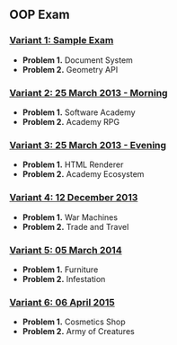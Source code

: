## OOP Exam

### <a href="https://github.com/Termininja/BGCoder/raw/master/Telerik%20Software%20Academy/OOP/OOP%20Exam%20-%20Variant%201/OOP%20Exam%20-%20Variant%201.docx">Variant 1: Sample Exam</a>
  * **Problem 1.** Document System
  * **Problem 2.** Geometry API

### <a href="https://github.com/Termininja/BGCoder/raw/master/Telerik%20Software%20Academy/OOP/OOP%20Exam%20-%20Variant%202/OOP%20Exam%20-%20Variant%202.docx">Variant 2: 25 March 2013 - Morning</a>
  * **Problem 1.** Software Academy
  * **Problem 2.** Academy RPG

### <a href="https://github.com/Termininja/BGCoder/raw/master/Telerik%20Software%20Academy/OOP/OOP%20Exam%20-%20Variant%203/OOP%20Exam%20-%20Variant%203.docx">Variant 3: 25 March 2013 - Evening</a>
  * **Problem 1.** HTML Renderer
  * **Problem 2.** Academy Ecosystem

### <a href="https://github.com/Termininja/BGCoder/raw/master/Telerik%20Software%20Academy/OOP/OOP%20Exam%20-%20Variant%204/OOP%20Exam%20-%20Variant%204.docx">Variant 4: 12 December 2013</a>
  * **Problem 1.** War Machines
  * **Problem 2.** Trade and Travel

### <a href="https://github.com/Termininja/BGCoder/raw/master/Telerik%20Software%20Academy/OOP/OOP%20Exam%20-%20Variant%205/OOP%20Exam%20-%20Variant%205.docx">Variant 5: 05 March 2014</a>
  * **Problem 1.** Furniture
  * **Problem 2.** Infestation
  
### <a href="https://github.com/Termininja/BGCoder/raw/master/Telerik%20Software%20Academy/OOP/OOP%20Exam%20-%20Variant%206/OOP%20Exam%20-%20Variant%206.docx">Variant 6: 06 April 2015</a>
  * **Problem 1.** Cosmetics Shop
  * **Problem 2.** Army of Creatures

